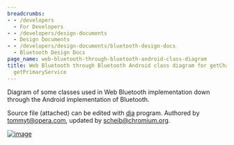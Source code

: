 ```yaml
---
breadcrumbs:
- - /developers
  - For Developers
- - /developers/design-documents
  - Design Documents
- - /developers/design-documents/bluetooth-design-docs
  - Bluetooth Design Docs
page_name: web-bluetooth-through-bluetooth-android-class-diagram
title: Web Bluetooth through Bluetooth Android class diagram for getCharacteristic,
  getPrimaryService
---
```


Diagram of some classes used in Web Bluetooth implementation down through the
Android implementation of Bluetooth.

Source file (attached) can be edited with [dia](http://dia-installer.de/)
program. Authored by tommyt@opera.com, updated by scheib@chromium.org.

[<img alt="image"
src="/developers/design-documents/bluetooth-design-docs/web-bluetooth-through-bluetooth-android-class-diagram/WebBluetoothThroughBluetoothAndroid.svg">](/developers/design-documents/bluetooth-design-docs/web-bluetooth-through-bluetooth-android-class-diagram/WebBluetoothThroughBluetoothAndroid.svg)